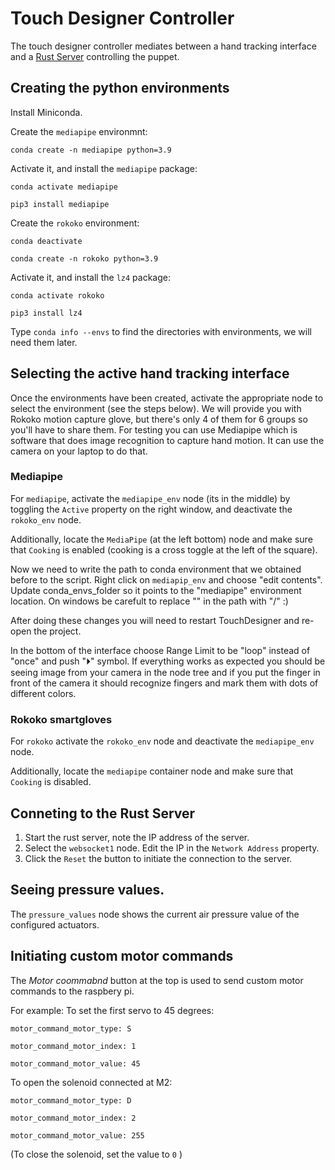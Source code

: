 # Touch Designer Controller
The touch designer controller mediates between a hand tracking interface and a [Rust Server](rust-server.md) controlling the puppet.

## Creating the python environments
Install Miniconda.

Create the `mediapipe` environmnt:
```
conda create -n mediapipe python=3.9
```
Activate it, and install the `mediapipe` package:
```
conda activate mediapipe
```
```
pip3 install mediapipe
```

Create the `rokoko` environment:
```
conda deactivate
```
```
conda create -n rokoko python=3.9
```
Activate it, and install the `lz4` package:
```
conda activate rokoko
```
```
pip3 install lz4
```

Type `conda info --envs` to find the directories with environments, we will need them later.

## Selecting the active hand tracking interface
Once the environments have been created, activate the appropriate node to select the environment (see the steps below). We will provide you with Rokoko motion capture glove, but there's only 4 of them for 6 groups so you'll have to share them. For testing you can use Mediapipe which is software that does image recognition to capture hand motion. It can use the camera on your laptop to do that.

### Mediapipe
For `mediapipe`, activate the `mediapipe_env` node (its in the middle) by toggling the `Active` property on the right window, and deactivate the `rokoko_env` node.

Additionally, locate the `MediaPipe` (at the left bottom) node and make sure that `Cooking` is enabled (cooking is a cross toggle at the left of the square).

Now we need to write the path to conda environment that we obtained before to the script. Right click on `mediapip_env` and choose "edit contents". Update conda_envs_folder so it points to the "mediapipe" environment location. On windows be carefult to replace "\" in the path with "/" :)

After doing these changes you will need to restart TouchDesigner and re-open the project.

In the bottom of the interface choose Range Limit to be "loop" instead of "once" and push "⏵" symbol. If everything works as expected you should be seeing image from your camera in the node tree and if you put the finger in front of the camera it should recognize fingers and mark them with dots of different colors.

### Rokoko smartgloves
For `rokoko` activate the `rokoko_env` node and deactivate the `mediapipe_env` node.

Additionally, locate the `mediapipe` container node and make sure that `Cooking` is disabled.

## Conneting to the Rust Server
1. Start the rust server, note the IP address of the server.
2. Select the `websocket1` node. Edit the IP in the `Network Address` property.
3. Click the `Reset` the button to initiate the connection to the server.

## Seeing pressure values.
The `pressure_values` node shows the current air pressure value of the configured actuators.

## Initiating custom motor commands
The _Motor coommabnd_ button at the top is used to send custom motor commands to the raspbery pi.

For example: To set the first servo to 45 degrees:
```
motor_command_motor_type: S
```
```
motor_command_motor_index: 1
```
```
motor_command_motor_value: 45
```

To open the solenoid connected at M2:
```
motor_command_motor_type: D
```
```
motor_command_motor_index: 2
```
```
motor_command_motor_value: 255
```
(To close the solenoid, set the value to `0` )